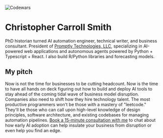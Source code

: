 ![Codewars](https://www.codewars.com/users/chriscarrollsmith/badges/small)

# Christopher Carroll Smith

PhD historian turned AI automation engineer, technical writer, and business consultant. President of [Promptly Technologies, LLC](https://promptlytechnologies.com/), specializing in AI-powered web applications and autonomous agents powered by Python + Typescript + React. I also build R/Python libraries and forecasting models.

## My pitch

Now is not the time for businesses to be cutting headcount. Now is the time to have all hands on deck figuring out how to build and deploy AI tools to stay ahead of the coming tidal wave of business model disruption. Companies also need to shift how they hire technology talent. The most productive programmers won't be those with a mastery of "leetcode." They'll be those who can call upon high-level knowledge of design principles, software architecture, and existing codebases for managing automation pipelines. [Book a 15-minute consultation with me](https://christophercarrollsmith.com/#book) to chat about how early AI adoption can help insulate your business from disruption or even help you find an edge.
